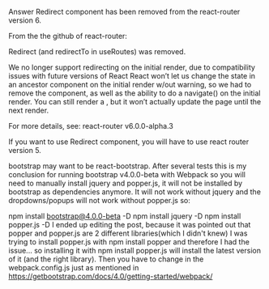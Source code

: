 Answer
Redirect component has been removed from the react-router version 6.

From the the github of react-router:

Redirect (and redirectTo in useRoutes) was removed.

We no longer support redirecting on the initial render, due to compatibility issues with future versions of React React won’t let us change the state in an ancestor component on the initial render w/out warning, so we had to remove the component, as well as the ability to do a navigate() on the initial render. You can still render a , but it won’t actually update the page until the next render.

For more details, see: react-router v6.0.0-alpha.3

If you want to use Redirect component, you will have to use react router version 5.





bootstrap may want to be react-bootstrap.
After several tests this is my conclusion for running bootstrap v4.0.0-beta with Webpack so you will need to manually install jquery and popper.js, it will not be installed by bootstrap as dependencies anymore. It will not work without jquery and the dropdowns/popups will not work without popper.js so:

npm install bootstrap@4.0.0-beta -D
npm install jquery -D
npm install popper.js -D
I ended up editing the post, because it was pointed out that popper and popper.js are 2 different libraries(which I didn't knew) I was trying to install popper.js with npm install popper and therefore I had the issue... so installing it with npm install popper.js will install the latest version of it (and the right library). Then you have to change in the webpack.config.js just as mentioned in https://getbootstrap.com/docs/4.0/getting-started/webpack/